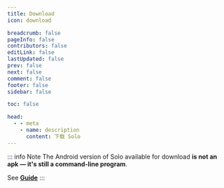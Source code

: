 ```yaml
---
title: Download
icon: download

breadcrumb: false
pageInfo: false
contributors: false
editLink: false
lastUpdated: false
prev: false
next: false
comment: false
footer: false
sidebar: false

toc: false

head:
  - - meta
    - name: description
      content: 下载 Solo
---
```


<script setup>
import Download from "@source/components/Download.vue";
</script>

::: info Note
The Android version of Solo available for download **is not an apk — it's still a command-line program**.

See [**<VPIcon
    icon="lightbulb"
    verticalAlign="middle"
/> Guide**](../guide/get-started.md#download)
:::

<Download />
